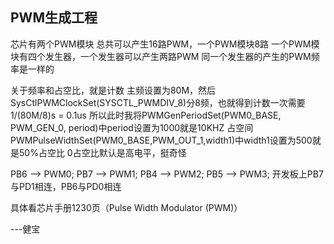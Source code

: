 ## PWM生成工程

芯片有两个PWM模块
总共可以产生16路PWM，一个PWM模块8路
一个PWM模块有四个发生器，一个发生器可以产生两路PWM
同一个发生器的产生的PWM频率是一样的

关于频率和占空比，就是计数
主频设置为80M，然后SysCtlPWMClockSet(SYSCTL_PWMDIV_8)分8频，也就得到计数一次需要1/(80M/8)s = 0.1us
所以此时我将PWMGenPeriodSet(PWM0_BASE, PWM_GEN_0, period)中period设置为1000就是10KHZ
占空间PWMPulseWidthSet(PWM0_BASE,PWM_OUT_1,width1)中width1设置为500就是50%占空比
0占空比默认是高电平，挺奇怪


PB6 --> PWM0;
PB7 --> PWM1;
PB4 --> PWM2;
PB5 --> PWM3;
开发板上PB7与PD1相连，PB6与PD0相连

具体看芯片手册1230页（Pulse Width Modulator (PWM)）


---健宝
